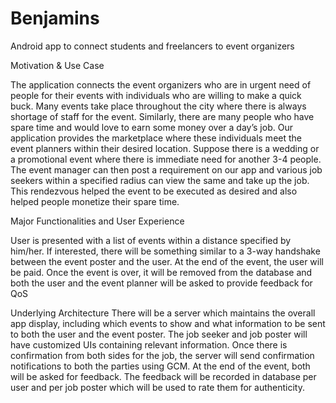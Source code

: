 # Benjamins
Android app to connect students and freelancers to event organizers

Motivation & Use Case

The application connects the event organizers who are in urgent need of people for their events with individuals who are willing to make a quick buck. Many events take place throughout the city where there is always shortage of staff for the event. Similarly, there are many people who have spare time and would love to earn some money over a day’s job. Our application provides the marketplace where these individuals meet the event planners within their desired location.
Suppose there is a wedding or a promotional event where there is immediate need for another 3-4 people. The event manager can then post a requirement on our app and various job seekers within a specified radius can view the same and take up the job. This rendezvous helped the event to be executed as desired and also helped people monetize their spare time.

Major Functionalities and User Experience

User is presented with a list of events within a distance specified by him/her. 
If interested, there will be something similar to a 3-way handshake between the event poster and the user. At the end of the event, the user will be paid.
Once the event is over, it will be removed from the database and both the user and the event planner will be asked to provide feedback for QoS

Underlying Architecture
There will be a server which maintains the overall app display, including which events to show and what information to be sent to both the user and the event poster. The job seeker and job poster will have customized UIs containing relevant information. Once there is confirmation from both sides for the job, the server will send confirmation notifications to both the parties using GCM. At the end of the event, both will be asked for feedback. The feedback will be recorded in database per user and per job poster which will be used to rate them for authenticity.

